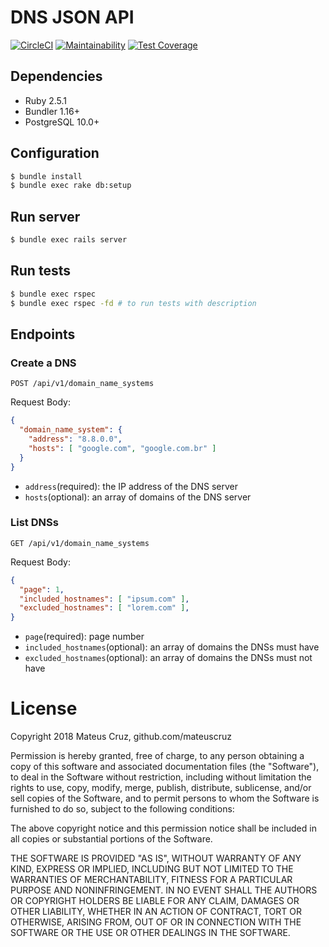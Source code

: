 # DNS JSON API

[![CircleCI](https://circleci.com/gh/mateuscruz/dns_api.svg?style=svg)](https://circleci.com/gh/mateuscruz/dns_api)
[![Maintainability](https://api.codeclimate.com/v1/badges/a99a88d28ad37a79dbf6/maintainability)](https://codeclimate.com/github/mateuscruz/dns_api/maintainability)
[![Test Coverage](https://api.codeclimate.com/v1/badges/46438f60f717cd558129/test_coverage)](https://codeclimate.com/github/mateuscruz/dns_api/test_coverage)

## Dependencies
- Ruby 2.5.1
- Bundler 1.16+
- PostgreSQL 10.0+

## Configuration

```bash
$ bundle install
$ bundle exec rake db:setup
```

## Run server
```bash
$ bundle exec rails server
```

## Run tests
```bash
$ bundle exec rspec
$ bundle exec rspec -fd # to run tests with description
```

## Endpoints
### Create a DNS
`POST /api/v1/domain_name_systems`

Request Body:
```json
{
  "domain_name_system": {
    "address": "8.8.0.0",
    "hosts": [ "google.com", "google.com.br" ]
  }
}
```
- `address`(required): the IP address of the DNS server
- `hosts`(optional): an array of domains of the DNS server

### List DNSs
`GET /api/v1/domain_name_systems`

Request Body:
```json
{
  "page": 1,
  "included_hostnames": [ "ipsum.com" ],
  "excluded_hostnames": [ "lorem.com" ],
}
```
- `page`(required): page number
- `included_hostnames`(optional): an array of domains the DNSs must have
- `excluded_hostnames`(optional): an array of domains the DNSs must not have


# License
Copyright 2018 Mateus Cruz, github.com/mateuscruz

Permission is hereby granted, free of charge, to any person obtaining a copy of this software and associated documentation files (the "Software"), to deal in the Software without restriction, including without limitation the rights to use, copy, modify, merge, publish, distribute, sublicense, and/or sell copies of the Software, and to permit persons to whom the Software is furnished to do so, subject to the following conditions:

The above copyright notice and this permission notice shall be included in all copies or substantial portions of the Software.

THE SOFTWARE IS PROVIDED "AS IS", WITHOUT WARRANTY OF ANY KIND, EXPRESS OR IMPLIED, INCLUDING BUT NOT LIMITED TO THE WARRANTIES OF MERCHANTABILITY, FITNESS FOR A PARTICULAR PURPOSE AND NONINFRINGEMENT. IN NO EVENT SHALL THE AUTHORS OR COPYRIGHT HOLDERS BE LIABLE FOR ANY CLAIM, DAMAGES OR OTHER LIABILITY, WHETHER IN AN ACTION OF CONTRACT, TORT OR OTHERWISE, ARISING FROM, OUT OF OR IN CONNECTION WITH THE SOFTWARE OR THE USE OR OTHER DEALINGS IN THE SOFTWARE.

